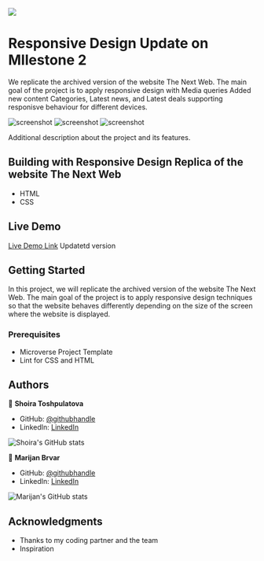 ![](https://img.shields.io/badge/Microverse-blueviolet)

# Responsive Design Update on MIlestone 2

We replicate the archived version of the website The Next Web. The main goal of the project is to apply responsive design with Media queries
Added new content Categories, Latest news, and Latest deals supporting responisve behaviour for different devices.

![screenshot](./SmallScreen.png)
![screenshot](./MediumScreen.png)
![screenshot](./Largescreen.png)

Additional description about the project and its features.

## Building with Responsive Design Replica of the website The Next Web

- HTML
- CSS

## Live Demo

[Live Demo Link](https://marijanbrvar.github.io/TheNewWebClone/) Updatetd version

## Getting Started

In this project, we will replicate the archived version of the website The Next Web. The main goal of the project is to apply responsive design techniques so that the website behaves differently depending on the size of the screen where the website is displayed.

### Prerequisites
- Microverse Project Template
- Lint for CSS and HTML

## Authors

👤 **Shoira Toshpulatova**

- GitHub: [@githubhandle](https://github.com/shoirata)
- LinkedIn: [LinkedIn](https://linkedin.com/linkedinhandle)

![Shoira's GitHub stats](https://github-readme-stats.vercel.app/api?username=shoirata&count_private=true)

👤 **Marijan Brvar**

- GitHub: [@githubhandle](https://github.com/marijanbrvar)
- LinkedIn: [LinkedIn](https://linkedin.com/in/mbrvar)

![Marijan's GitHub stats](https://github-readme-stats.vercel.app/api?username=marijanbrvar&count_private=true)


## Acknowledgments

- Thanks to my coding partner and the team
- Inspiration
